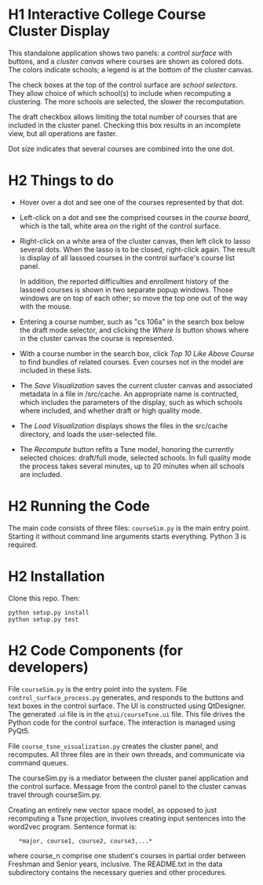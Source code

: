 # H1 Interactive College Course Cluster Display

This standalone application shows two panels: a *control surface* with
buttons, and a *cluster canvas* where courses are shown as colored
dots. The colors indicate schools; a legend is at the bottom of the
cluster canvas.

The check boxes at the top of the control surface are *school
selectors*. They allow choice of which school(s) to include when
recomputing a clustering. The more schools are selected, the slower
the recomputation.

The draft checkbox allows limiting the total number of courses that
are included in the cluster panel. Checking this box results in an
incomplete view, but all operations are faster.

Dot size indicates that several courses are combined into the one
dot.

# H2 Things to do

- Hover over a dot and see one of the courses represented by that dot.
- Left-click on a dot and see the comprised courses in the *course board*,
  which is the tall, white area on the right of the control surface.
- Right-click on a white area of the cluster canvas, then left click
  to lasso several dots. When the lasso is to be closed, right-click
  again. The result is display of all lassoed courses in the control
  surface's course list panel.

  In addition, the reported difficulties and enrollment history of the
  lassoed courses is shown in two separate popup windows. Those
  windows are on top of each other; so move the top one out of the way
  with the mouse.

- Entering a course number, such as "cs 106a" in the search box below
  the draft mode selector, and clicking the *Where Is* button shows
  where in the cluster canvas the course is represented.

- With a course number in the search box, click *Top 10 Like Above
  Course* to find bundles of related courses. Even courses not in the
  model are included in these lists.

- The *Save Visualization* saves the current cluster canvas and
  associated metadata in a file in <proj-root>/src/cache. An
  appropriate name is contructed, which includes the parameters of the
  display, such as which schools where included, and whether draft or
  high quality mode.

- The *Load Visualization* displays shows the files in the src/cache
  directory, and loads the user-selected file.

- The *Recompute* button refits a Tsne model, honoring the currently
  selected choices: draft/full mode, selected schools. In full quality
  mode the process takes several minutes, up to 20 minutes when all
  schools are included.

# H2 Running the Code

The main code consists of three files: `courseSim.py` is the main
entry point. Starting it without command line arguments starts
everything. Python 3 is required.

# H2 Installation

Clone this repo. Then:
```
python setup.py install
python setup.py test
```

# H2 Code Components (for developers)

File `courseSim.py` is the entry point into the system.
File `control_surface_process.py` generates, and responds to the
buttons and text boxes in the control surface. The UI is constructed
using QtDesigner. The generated .ui file is in the `qtui/courseTsne.ui`
file. This file drives the Python code for the control surface. The
interaction is managed using PyQt5.

File `course_tsne_visualization.py` creates the cluster panel, and
recomputes. All three files are in their own threads, and communicate
via command queues.

The courseSim.py is a mediator between the cluster panel application
and the control surface. Message from the control panel to the cluster
canvas travel through courseSim.py.

Creating an entirely new vector space model, as opposed to just
recomputing a Tsne projection, involves creating input sentences into
the word2vec program. Sentence format is:

       *major, course1, course2, course3,...*

where course_n comprise one student's courses in partial order between
Freshman and Senior years, inclusive. The README.txt in the data
subdirectory contains the necessary queries and other procedures.


